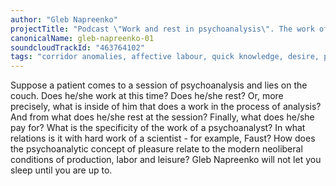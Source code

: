 ```yaml
---
author: "Gleb Napreenko"
projectTitle: "Podcast \"Work and rest in psychoanalysis\". The work of truth, the price of knowledge."
canonicalName: gleb-napreenko-01
soundcloudTrackId: "463764102"
tags: "corridor anomalies, affective labour, quick knowledge, desire, production drama, pharmachoreography, sanatorium, terror of relationship, care virus, weak disease"
---
```

Suppose a patient comes to a session of psychoanalysis and lies on the couch. Does he/she work at this time? Does he/she rest? Or, more precisely, what is inside of him that does a work in the process of analysis? And from what does he/she rest at the session? Finally, what does he/she pay for? What is the specificity of the work of a psychoanalyst? In what relations is it with hard work of a scientist - for example, Faust? How does the psychoanalytic concept of pleasure relate to the modern neoliberal conditions of production, labor and leisure?
Gleb Napreenko will not let you sleep until you are up to.
